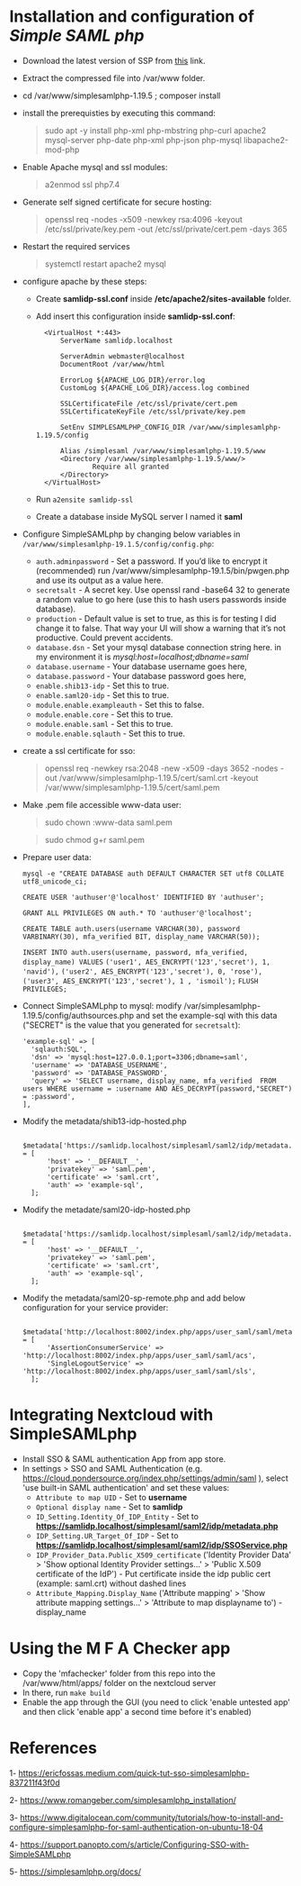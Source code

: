 # Installation and configuration of  *Simple SAML php*

- Download the latest version of SSP from [this](https://github.com/simplesamlphp/simplesamlphp/releases/download/v1.19.5/simplesamlphp-1.19.5.tar.gz) link.
- Extract the compressed file into /var/www folder.
- cd /var/www/simplesamlphp-1.19.5 ; composer install
- install the prerequisties by executing this command: 
    
    > sudo apt -y install php-xml php-mbstring php-curl apache2 mysql-server php-date php-xml php-json php-mysql libapache2-mod-php

- Enable Apache mysql and ssl modules:
    
    > a2enmod ssl php7.4

- Generate self signed certificate for secure hosting:
    
    > openssl req -nodes -x509 -newkey rsa:4096 -keyout /etc/ssl/private/key.pem -out /etc/ssl/private/cert.pem -days 365

- Restart the required services
    
    > systemctl restart apache2 mysql

- configure apache by these steps: 
    - Create **samlidp-ssl.conf** inside **/etc/apache2/sites-available** folder.
    - Add insert this configuration inside **samlidp-ssl.conf**:
            
            <VirtualHost *:443>
                ServerName samlidp.localhost

                ServerAdmin webmaster@localhost
                DocumentRoot /var/www/html

                ErrorLog ${APACHE_LOG_DIR}/error.log
                CustomLog ${APACHE_LOG_DIR}/access.log combined

                SSLCertificateFile /etc/ssl/private/cert.pem
                SSLCertificateKeyFile /etc/ssl/private/key.pem

                SetEnv SIMPLESAMLPHP_CONFIG_DIR /var/www/simplesamlphp-1.19.5/config

                Alias /simplesaml /var/www/simplesamlphp-1.19.5/www
                <Directory /var/www/simplesamlphp-1.19.5/www/>
                        Require all granted
                </Directory>
            </VirtualHost>
    - Run `a2ensite samlidp-ssl`
    - Create a database inside MySQL server I named it **saml**  
 
- Configure SimpleSAMLphp by changing below variables in `/var/www/simplesamlphp-19.1.5/config/config.php`: 

    - `auth.adminpassword` - Set a password. If you’d like to encrypt it (recommended) run /var/www/simplesamlphp-19.1.5/bin/pwgen.php and use its output as a value here.
    - `secretsalt` - A secret key. Use openssl rand -base64 32 to generate a random value to go here (use this to hash users passwords inside database).
    - `production` - Default value is set to true, as this is for testing I did change it to false. That way your UI will show a warning that it’s not productive. Could prevent accidents.
    - `database.dsn` - Set your mysql database connection string here. in my environment it is *mysql:host=localhost;dbname=saml*
    - `database.username` -  Your database username goes here,
    - `database.password` - Your database password goes here,
    - `enable.shib13-idp` - Set this to true.
    - `enable.saml20-idp` - Set this to true.
    - `module.enable.exampleauth` - Set this to false.
    - `module.enable.core` - Set this to true.
    - `module.enable.saml` - Set this to true.
    - `module.enable.sqlauth` - Set this to true.

- create a ssl certificate for sso:
    
    > openssl req -newkey rsa:2048 -new -x509 -days 3652 -nodes -out /var/www/simplesamlphp-1.19.5/cert/saml.crt -keyout /var/www/simplesamlphp-1.19.5/cert/saml.pem

- Make .pem file accessible www-data user: 
    > sudo chown :www-data saml.pem
    
    > sudo chmod g+r saml.pem
- Prepare user data:

    `mysql -e "CREATE DATABASE auth DEFAULT CHARACTER SET utf8 COLLATE utf8_unicode_ci;`

    `CREATE USER 'authuser'@'localhost' IDENTIFIED BY 'authuser';`

    `GRANT ALL PRIVILEGES ON auth.* TO 'authuser'@'localhost';`

    `CREATE TABLE auth.users(username VARCHAR(30), password VARBINARY(30), mfa_verified BIT, display_name VARCHAR(50));`
    
    `INSERT INTO auth.users(username, password, mfa_verified, display_name) VALUES`
    `('user1', AES_ENCRYPT('123','secret'), 1, 'navid'),`
    `('user2', AES_ENCRYPT('123','secret'), 0, 'rose'),`
    `('user3', AES_ENCRYPT('123','secret'), 1 , 'ismoil');`
    `FLUSH PRIVILEGES;`
    

- Connect SimpleSAMLphp to mysql: 
      modify /var/simplesamlphp-1.19.5/config/authsources.php and set the example-sql with this data ("SECRET" is the value that you generated for `secretsalt`):
      
      'example-sql' => [
        'sqlauth:SQL',
        'dsn' => 'mysql:host=127.0.0.1;port=3306;dbname=saml',
        'username' => 'DATABASE_USERNAME',
        'password' => 'DATABASE_PASSWORD',
        'query' => 'SELECT username, display_name, mfa_verified  FROM users WHERE username = :username AND AES_DECRYPT(password,"SECRET") = :password',
      ],

- Modify the metadata/shib13-idp-hosted.php 
    
        $metadata['https://samlidp.localhost/simplesaml/saml2/idp/metadata.php'] = [
            'host' => '__DEFAULT__',
            'privatekey' => 'saml.pem',
            'certificate' => 'saml.crt',
            'auth' => 'example-sql',
        ];

- Modify the metadate/saml20-idp-hosted.php 
    
        $metadata['https://samlidp.localhost/simplesaml/saml2/idp/metadata.php'] = [
            'host' => '__DEFAULT__',
            'privatekey' => 'saml.pem',
            'certificate' => 'saml.crt',
            'auth' => 'example-sql',
        ];
- Modify the metadata/saml20-sp-remote.php and add below configuration for your service provider: 
        
        $metadata['http://localhost:8002/index.php/apps/user_saml/saml/metadata'] = [
            'AssertionConsumerService' => 'http://localhost:8002/index.php/apps/user_saml/saml/acs',
            'SingleLogoutService' => 'http://localhost:8002/index.php/apps/user_saml/saml/sls',
        ];
        
# Integrating Nextcloud with SimpleSAMLphp

- Install  SSO & SAML authentication App from app store.
- In settings > SSO and SAML Authentication (e.g. https://cloud.pondersource.org/index.php/settings/admin/saml ), select 'use built-in SAML authentication' and set these values: 
    - `Attribute to map UID` - Set to **username**
    - `Optional display name` - Set to **samlidp** 
    - `ID_Setting.Identity_Of_IDP_Entity` - Set to **https://samlidp.localhost/simplesaml/saml2/idp/metadata.php**
    - `IDP_Setting.UR_Target_Of_IDP` - Set to **https://samlidp.localhost/simplesaml/saml2/idp/SSOService.php**
    - `IDP_Provider_Data.Public_X509_certificate` ('Identity Provider Data' > 'Show optional Identity Provider settings...' > 'Public X.509 certificate of the IdP') - Put certificate inside the idp public cert (example: saml.crt) without dashed lines
    - `Attribute_Mapping.Display_Name` ('Attribute mapping' > 'Show attribute mapping settings...' > 'Attribute to map displayname to') - display_name

# Using the M F A Checker app

* Copy the 'mfachecker' folder from this repo into the /var/www/html/apps/ folder on the nextcloud server
* In there, run `make build`
* Enable the app through the GUI (you need to click 'enable untested app' and then click 'enable app' a second time before it's enabled)

# References
1- https://ericfossas.medium.com/quick-tut-sso-simplesamlphp-837211f43f0d

2- https://www.romangeber.com/simplesamlphp_installation/

3- https://www.digitalocean.com/community/tutorials/how-to-install-and-configure-simplesamlphp-for-saml-authentication-on-ubuntu-18-04

4- https://support.panopto.com/s/article/Configuring-SSO-with-SimpleSAMLphp

5- https://simplesamlphp.org/docs/

